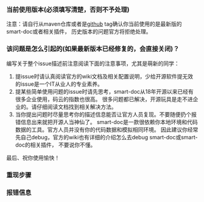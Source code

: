 ### 当前使用版本(必须填写清楚，否则不予处理)
注意：请自行从maven仓库或者是[github](https://github.com/smart-doc-group/smart-doc) tag确认你当前使用的是最新版的smart-doc或者相关插件，
历史版本的问题官方将拒绝处理。

### 该问题是怎么引起的(如果最新版本已经修复的，会直接关闭)？
编写关于整个issue描述前注意阅读下面的注意事项，尤其是萌新的同学：
1. 提issue时请认真阅读官方的wiki文档及相关配置说明，少给开源软件提无效的issue是一个IT从业人的专业素养。
2. 提某些简单使用问题的issue时请先思考，smart-doc从18年开源以来已经有很多企业使用，码云的指数也很高。
   很多问题都已解决，开源玩具是走不进企业的。请仔细阅读文档找到相关解决方法。
3. 当你提出问题时尽量思考你的描述信息能否让官方人员复现。不要随便扔个报错信息出来就把开源人当神仙了。
   smart-doc是一款很依赖你本地环境和代码数据的工具。官方人员并没有你的代码数据和模拟相同环境。
   因此建议你经常先自己debug，官方的wiki也有详细的介绍怎么去debug smart-doc或smart-doc的相关插件，
   不要说你不懂。
   
  最后、祝你使用愉快！
### 重现步骤


### 报错信息